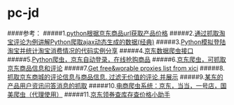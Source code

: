 # pc-jd
####参考：
#####1.[python根据京东商品url获取产品价格](http://www.jb51.net/article/70822.htm)
#####2.[通过抓取淘宝评论为例讲解Python爬取ajax动态生成的数据(经典)](http://www.jb51.net/article/73780.htm)
#####3.[Python模拟登陆淘宝并统计淘宝消费情况的代码实例分享](http://www.jb51.net/article/87918.htm)
#####4.[京东数据爬虫接口](https://github.com/Chyroc/JDong)
#####5.[Python爬虫，京东自动登录，在线抢购商品](https://github.com/Adyzng/jd-autobuy)
#####6.[京东爬虫，可抓取京东商品信息和评论](https://github.com/xiaoquantou/jd_spider)
#####7.[Get free&worable proxies list from xici](https://github.com/wupujun/proxychecker)
#####8.[抓取京东商城的评论信息与商品信息. 过滤无价值的评论,并展示](https://github.com/0neSe7en/jd-comments)
#####9.[某东的产品用户资讯问答消息的抓取](https://github.com/taozhijiang/jd_spider)
#####10.[电商爬虫系统：京东，当当，一号店，国美爬虫（代理使用）](https://github.com/wanghuafeng/e-business)
#####11.[京东领券查库存查价格小助手](https://github.com/zhongnanxiaoqin/get_coupon)
